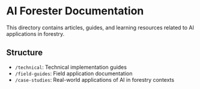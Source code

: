 # AI Forester Documentation

This directory contains articles, guides, and learning resources related to AI applications in forestry.

## Structure

- `/technical`: Technical implementation guides
- `/field-guides`: Field application documentation
- `/case-studies`: Real-world applications of AI in forestry contexts